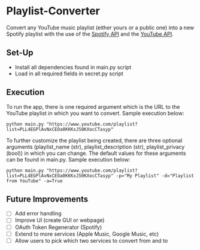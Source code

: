 # Playlist-Converter

Convert any YouTube music playlist (either yours or a public one) into a new Spotify playlist with the use of the [Spotify API](https://developer.spotify.com/ "Spotify API title") and the [YouTube API](https://developers.google.com/youtube/ "YouTube API title"). 

## Set-Up ## 
* Install all dependencies found in main.py script 
* Load in all required fields in secret.py script 

## Execution ## 

To run the app, there is one required argument which is the URL to the YouTube playlist in which you want to convert. Sample execution below: 

`python main.py "https://www.youtube.com/playlist?list=PLL4EGPlAvNxCEOa0KKKxJ50KXocCTasyp"`

To further customize the playlist being created, there are three optional arguments (playlist_name (str), playlist_description (str), playlist_privacy (bool)) in which you can change. The default values for these arguments can be found in main.py. Sample execution below: 

`python main.py "https://www.youtube.com/playlist?list=PLL4EGPlAvNxCEOa0KKKxJ50KXocCTasyp" -p="My Playlist" -d="Playlist from YouTube" -a=True`

## Future Improvements ## 
- [ ] Add error handling 
- [ ] Improve UI (create GUI or webpage)
- [ ] OAuth Token Regenerator (Spotify)
- [ ] Extend to more services (Apple Music, Google Music, etc) 
- [ ] Allow users to pick which two services to convert from and to 
